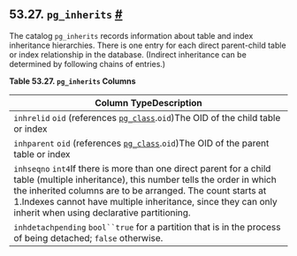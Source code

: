 ## 53.27. `pg_inherits` [#](#CATALOG-PG-INHERITS)

The catalog `pg_inherits` records information about table and index inheritance hierarchies. There is one entry for each direct parent-child table or index relationship in the database. (Indirect inheritance can be determined by following chains of entries.)

**Table 53.27. `pg_inherits` Columns**

| Column TypeDescription                                                                                                                                                                                                                                                                                             |
| ------------------------------------------------------------------------------------------------------------------------------------------------------------------------------------------------------------------------------------------------------------------------------------------------------------------ |
| `inhrelid` `oid` (references [`pg_class`](catalog-pg-class.html "53.11. pg_class").`oid`)The OID of the child table or index                                                                                                                                                                                       |
| `inhparent` `oid` (references [`pg_class`](catalog-pg-class.html "53.11. pg_class").`oid`)The OID of the parent table or index                                                                                                                                                                                     |
| `inhseqno` `int4`If there is more than one direct parent for a child table (multiple inheritance), this number tells the order in which the inherited columns are to be arranged. The count starts at 1.Indexes cannot have multiple inheritance, since they can only inherit when using declarative partitioning. |
| `inhdetachpending` `bool``true` for a partition that is in the process of being detached; `false` otherwise.                                                                                                                                                                                                       |